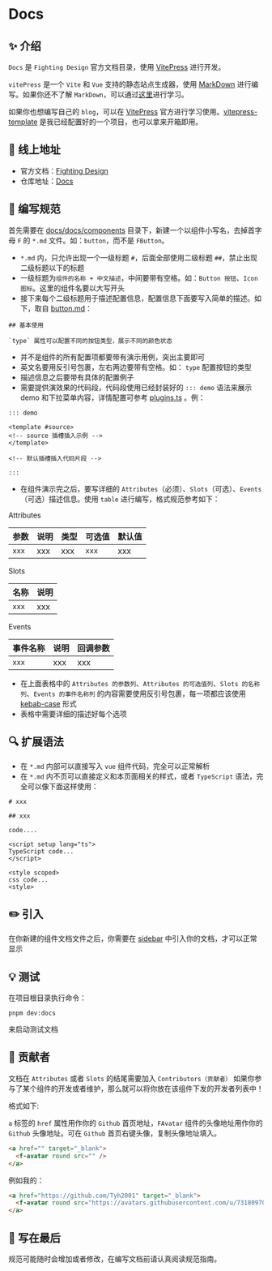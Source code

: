 # Docs

## ✨ 介绍

`Docs` 是 `Fighting Design` 官方文档目录，使用 [VitePress](https://github.com/vuejs/vitepress) 进行开发。

`vitePress` 是一个 `Vite` 和 `Vue` 支持的静态站点生成器，使用 [MarkDown](https://zh.wikipedia.org/zh-tw/Markdown) 进行编写。如果你还不了解 `MarkDown`，可以通过[这里](http://younghz.github.io/Markdown/)进行学习。

如果你也想编写自己的 `blog`，可以在 [VitePress](https://github.com/vuejs/vitepress) 官方进行学习使用。[vitepress-template](https://github.com/Tyh2001/vitepress-template) 是我已经配置好的一个项目，也可以拿来开箱即用。

## 🐳 线上地址

- 官方文档：[Fighting Design](https://fighting.tianyuhao.cn)
- 仓库地址：[Docs](https://github.com/FightingDesign/fighting-design/tree/master/docs)

## 🚧 编写规范

首先需要在 [docs/docs/components](https://github.com/FightingDesign/fighting-design/tree/master/docs/docs/components) 目录下，新建一个以组件小写名，去掉首字母 `F` 的 `*.md` 文件。如：`button`，而不是 `FButton`。

- `*.md` 内，只允许出现一个一级标题 `#`，后面全部使用二级标题 `##`，禁止出现二级标题以下的标题
- 一级标题为`组件的名称 + 中文描述`，中间要带有空格。如：`Button 按钮`、`Icon 图标`。这里的组件名要以大写开头
- 接下来每个二级标题用于描述配置信息，配置信息下面要写入简单的描述。如下，取自 [button.md](https://github.com/FightingDesign/fighting-design/blob/master/docs/docs/components/button.md)：

```
## 基本使用

`type` 属性可以配置不同的按钮类型，展示不同的颜色状态
```

- 并不是组件的所有配置项都要带有演示用例，突出主要即可
- 英文名要用反引号包裹，左右两边要带有空格。如： `type` 配置按钮的类型
- 描述信息之后要带有具体的配置例子
- 需要提供演效果的代码段，代码段使用已经封装好的 `::: demo` 语法来展示 demo 和下拉菜单内容，详情配置可参考 [plugins.ts](https://github.com/FightingDesign/fighting-design/blob/master/docs/docs/.vitepress/config/plugins.ts) 。例：

```
::: demo

<template #source>
<!-- source 插槽插入示例 -->
</template>

<!-- 默认插槽插入代码片段 -->

:::

```

- 在组件演示完之后，要写详细的 `Attributes`（必须）、`Slots`（可选）、`Events`（可选）描述信息。使用 `table` 进行编写，格式规范参考如下：

Attributes

| 参数  | 说明 | 类型 | 可选值 | 默认值 |
| ----- | ---- | ---- | ------ | ------ |
| `xxx` | xxx  | xxx  | `xxx`  | xxx    |

Slots

| 名称  | 说明 |
| ----- | ---- |
| `xxx` | xxx  |

Events

| 事件名称 | 说明 | 回调参数 |
| -------- | ---- | -------- |
| `xxx`    | xxx  | xxx      |

- 在上面表格中的 `Attributes 的参数列`、`Attributes 的可选值列`、`Slots 的名称列`、`Events 的事件名称列` 的内容需要使用反引号包裹，每一项都应该使用 [kebab-case](https://staging-cn.vuejs.org/guide/components/props.html#prop-passing-details) 形式
- 表格中需要详细的描述好每个选项

## 🔍 扩展语法

- 在 `*.md` 内部可以直接写入 `vue` 组件代码，完全可以正常解析
- 在 `*.md` 内不页可以直接定义和本页面相关的样式，或者 `TypeScript` 语法，完全可以像下面这样使用：

```
# xxx

## xxx

code....

<script setup lang="ts">
TypeScript code...
</script>

<style scoped>
css code...
<style>
```

## ✏️ 引入

在你新建的组件文档文件之后，你需要在 [sidebar](https://github.com/FightingDesign/fighting-design/blob/master/docs/docs/.vitepress/utils/sidebar.ts) 中引入你的文档，才可以正常显示

## 💡 测试

在项目根目录执行命令：

```shell
pnpm dev:docs
```

来启动测试文档

## 📒 贡献者

文档在 `Attributes` 或者 `Slots` 的结尾需要加入 `Contributors（贡献者）` 如果你参与了某个组件的开发或者维护，那么就可以将你放在该组件下发的开发者列表中！

格式如下:

`a` 标签的 `href` 属性用作你的 `Github` 首页地址，`FAvatar` 组件的头像地址用作你的 `Github` 头像地址。可在 `Github` 首页右键头像，复制头像地址填入。

```html
<a href="" target="_blank">
  <f-avatar round src="" />
</a>
```

例如我的：

```html
<a href="https://github.com/Tyh2001" target="_blank">
  <f-avatar round src="https://avatars.githubusercontent.com/u/73180970?v=4" />
</a>
```

## 💬 写在最后

规范可能随时会增加或者修改，在编写文档前请认真阅读规范指南。
